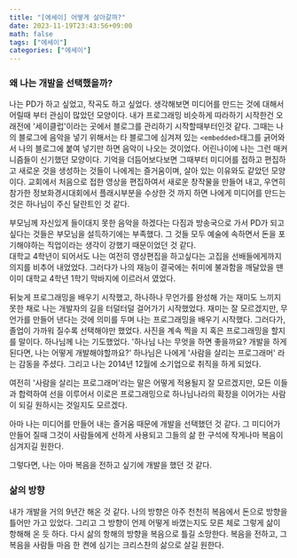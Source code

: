 ```yaml
---
title: "[에세이] 어떻게 살아갈까?"
date: 2023-11-19T23:43:56+09:00
math: false
tags: ["에세이"]
categories: ["에세이"]
---
```

### 왜 나는 개발을 선택했을까?
나는 PD가 하고 싶었고, 작곡도 하고 싶었다. 생각해보면 미디어를 만드는 것에 대해서 어릴때 부터 관심이 많았던 모양이다. 내가 프로그래밍 비슷하게 따라하기 시작한건 오래전에 '세이클럽'이라는 곳에서 블로그를 관리하기 시작할때부터인것 같다.
그때는 나의 블로그에 음악을 넣기 위해서는 타 블로그에 심겨져 있는 `<embedded>`태그를 긁어와서 나의 블로그에 붙여 넣기만 하면 음악이 나오는 것이었다. 어린나이에 나는 그런 매커니즘들이 신기했던 모양이다. 기억을 더듬어보다보면 그때부터 미디어를 접하고 편집하고 새로운 것을 생성하는 것들이 나에게는 즐거움이며, 살아 있는 이유와도 같았던 모양이다.
교회에서 처음으로 접한 영상을 편집하여서 새로운 창작물을 만들어 내고, 우연히 참가한 정보화경시대회에서 플래시부분을 수상한 것 까지 하면 나에게 미디어를 만드는 것은 하나님이 주신 달란트인 것 같다.

부모님께 자신있게 들이대지 못한 음악을 하겠다는 다짐과 방송국으로 가서 PD가 되고 싶다는 것들은 부모님을 설득하기에는 부족했다. 그 것들 모두 예술에 속하면서 돈을 포기해야하는 직업이라는 생각이 강했기 때문이었던 것 같다.  
대학교 4학년이 되어서도 나는 여전히 영상편집을 하고싶다는 고집을 선배들에게까지 의지를 비추어 내었었다. 그러다가 나의 재능이 결국에는 취미에 불과함을 깨달았을 땐 이미 대학교 4학년 1학기 막바지에 이르러서 였었다.

뒤늦게 프로그래밍을 배우기 시작했고, 하나하나 무언가를 완성해 가는 재미도 느끼지 못한 채로 나는 개발자의 길을 터덜터덜 걸어가기 시작했었다. 재미는 잘 모르겠지만, 무언가를 만들어 낸다는 것에 의미를 두며 나는 프로그래밍을 배우기 시작했다.
그러다가, 졸업이 가까워 질수록 선택해야만 했었다. 사진을 계속 찍을 지 혹은 프로그래밍을 할지를 말이다. 하나님께 나는 기도했었다. '하나님 나는 무엇을 하면 좋을까요? 개발을 하게 된다면, 나는 어떻게 개발해야할까요?'
하나님은 나에게 '사람을 살리는 프로그래머' 라는 감동을 주셨다. 그리고 나는 2014년 12월에 소기업으로 취직을 하게 되었다.

여전히 '사람을 살리는 프로그래머'라는 말은 어떻게 적용될지 잘 모르겠지만, 모든 이들과 합력하여 선을 이루어서 이로은 프로그래밍으로 하나님나라의 확장을 이어가는 사람이 되길 원하시는 것일지도 모르겠다.

아마 나는 미디어를 만들어 내는 즐거움 때문에 개발을 선택했던 것 같다. 그 미디어가 만들어 질때 그것이 사람들에게 선하게 사용되고 그들의 삶 한 구석에 작게나마 복음이 심겨지길 원한다.

그렇다면, 나는 아마 복음을 전하고 싶기에 개발을 했던 것 같다. 

### 삶의 방향
내가 개발을 거의 9년간 해온 것 같다. 나의 방향은 아주 천천히 복음에서 돈으로 방향을 틀어만 가고 있었다. 그리고 그 방향이 언제 어떻게 바꼈는지도 모른 체로 그렇게 삶이 항해해 온 듯 하다.
다시 삶의 항해의 방향을 복음으로 틀길 소망한다. 복음을 전하고, 그 복음을 사람들 마음 한 켠에 심기는 크리스찬의 삶으로 살길 원한다.
